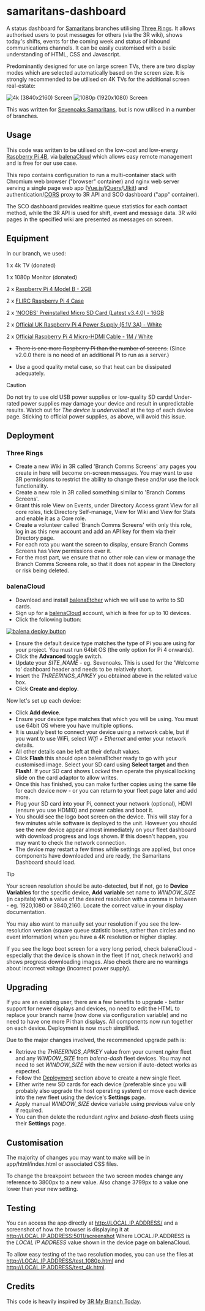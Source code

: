 # samaritans-dashboard

A status dashboard for [Samaritans](https://www.samaritans.org/) branches utilising [Three Rings](https://www.threerings.org.uk/). It allows authorised users to post messages for others (via the 3R wiki), shows today's shifts, events for the coming week and status of inbound communications channels. It can be easily customised with a basic understanding of HTML, CSS and Javascript.

Predominantly designed for use on large screen TVs, there are two display modes which are selected automatically based on the screen size. It is strongly recommended to be utilised on 4K TVs for the additional screen real-estate:

![4k (3840x2160) Screen](https://raw.githubusercontent.com/richardseabrook/samaritans-dashboard/master/README_img/4k.jpg "4k")
![1080p (1920x1080) Screen](https://raw.githubusercontent.com/richardseabrook/samaritans-dashboard/master/README_img/1080p.jpg "1080p")

This was written for [Sevenoaks Samaritans](https://www.samaritans.org/sevenoaks/), but is now utilised in a number of branches.

## Usage

This code was written to be utilised on the low-cost and low-energy [Raspberry Pi 4B](https://www.raspberrypi.org/products/raspberry-pi-4-model-b/), via [balenaCloud](https://www.balena.io/) which allows easy remote management and is free for our use case.

This repo contains configuration to run a multi-container stack with Chromium web browser ("browser" container) and nginx web server serving a single page web app ([Vue.js](https://vuejs.org/)/[jQuery](https://jquery.com/)/[UIkit](https://getuikit.com/)) and authentication/[CORS](https://en.wikipedia.org/wiki/Cross-origin_resource_sharing) proxy to 3R API and SCO dashboard ("app" container).

The SCO dashboard provides realtime queue statistics for each contact method, while the 3R API is used for shift, event and message data. 3R wiki pages in the specified wiki are presented as messages on screen.

## Equipment

In our branch, we used:

1 x 4k TV (donated)

1 x 1080p Monitor (donated)

2 x [Raspberry Pi 4 Model B - 2GB](https://thepihut.com/products/raspberry-pi-4-model-b?variant=20064052674622)

2 x [FLIRC Raspberry Pi 4 Case](https://thepihut.com/products/flirc-raspberry-pi-4-case?variant=20649168404542)

2 x ['NOOBS' Preinstalled Micro SD Card (Latest v3.4.0) - 16GB](https://thepihut.com/products/noobs-preinstalled-sd-card?variant=30582045905)

2 x [Official UK Raspberry Pi 4 Power Supply (5.1V 3A) - White](https://thepihut.com/products/raspberry-pi-psu-uk?variant=20064004505662)

2 x [Official Raspberry Pi 4 Micro-HDMI Cable - 1M / White](https://thepihut.com/products/micro-hdmi-to-standard-hdmi-a-cable?variant=31597424934974)

+ ~~There is one more Raspberry Pi than the number of screens.~~ (Since v2.0.0 there is no need of an additional Pi to run as a server.)
* Use a good quality metal case, so that heat can be dissipated adequately.

> [!CAUTION]
> Do not try to use old USB power supplies or low-quality SD cards! Under-rated power supplies may damage your device and result in unpredictable results. Watch out for *The device is undervolted!* at the top of each device page. Sticking to official power supplies, as above, will avoid this issue.

## Deployment

### Three Rings

* Create a new Wiki in 3R called 'Branch Comms Screens' any pages you create in here will become on-screen messages. You may want to use 3R permissions to restrict the ability to change these and/or use the lock functionality.
* Create a new role in 3R called something similar to 'Branch Comms Screens'.
* Grant this role View on Events, under Directory Access grant View for all core roles, tick Directory Self-manage, View for Wiki and View for Stats and enable it as a Core role.
* Create a volunteer called 'Branch Comms Screens' with only this role, log in as this new account and add an API key for them via their Directory page.
* For each rota you want the screen to display, ensure Branch Comms Screens has View permissions over it.
* For the most part, we ensure that no other role can view or manage the Branch Comms Screens role, so that it does not appear in the Directory or risk being deleted.

### balenaCloud

* Download and install [balenaEtcher](https://etcher.balena.io/) which we will use to write to SD cards.
* Sign up for a [balenaCloud](https://www.balena.io/) account, which is free for up to 10 devices.
* Click the following button:

[![balena deploy button](https://www.balena.io/deploy.svg)](https://dashboard.balena-cloud.com/deploy?repoUrl=https://github.com/richardseabrook/samaritans-dashboard)

* Ensure the default device type matches the type of Pi you are using for your project. You must run 64bit OS (the only option for Pi 4 onwards).
* Click the **Advanced** toggle switch.
* Update your *SITE_NAME* - eg. Sevenoaks. This is used for the 'Welcome to' dashboard header and needs to be relatively short.
* Insert the *THREERINGS_APIKEY* you obtained above in the related value box.
* Click **Create and deploy**.

Now let's set up each device:

* Click **Add device**.
* Ensure your device type matches that which you will be using. You must use 64bit OS where you have multiple options.
* It is usually best to connect your device using a network cable, but if you want to use WiFi, select *Wifi + Ethernet* and enter your network details.
* All other details can be left at their default values.
* Click **Flash** this should open balenaEtcher ready to go with your customised image. Select your SD card using **Select target** and then **Flash!**. If your SD card shows *Locked* then operate the physical locking slide on the card adaptor to allow writes.
* Once this has finished, you can make further copies using the same file for each device now - or you can return to your fleet page later and add more.
* Plug your SD card into your Pi, connect your network (optional), HDMI (ensure you use HDMI0) and power cables and boot it.
* You should see the logo boot screen on the device. This will stay for a few minutes while software is deployed to the unit. However you should see the new device appear almost immediately on your fleet dashboard with download progress and logs shown. If this doesn't happen, you may want to check the network connection.
* The device may restart a few times while settings are applied, but once components have downloaded and are ready, the Samaritans Dashboard should load.

> [!TIP]
> Your screen resolution should be auto-detected, but if not, go to **Device Variables** for the specific device, **Add variable** set name to *WINDOW_SIZE* (in capitals) with a value of the desired resolution with a comma in between - eg. 1920,1080 or 3840,2160. Locate the correct value in your display documentation.

You may also want to manually set your resolution if you see the low-resolution version (square queue statistic boxes, rather than circles and no event information) when you have a 4K resolution or higher display.

If you see the logo boot screen for a very long period, check balenaCloud - especially that the device is shown in the fleet (if not, check network) and shows progress downloading images. Also check there are no warnings about incorrect voltage (incorrect power supply).

## Upgrading

If you are an existing user, there are a few benefits to upgrade - better support for newer displays and devices, no need to edit the HTML to replace your branch name (now done via configuration variable) and no need to have one more Pi than displays. All components now run together on each device. Deployment is now _much_ simplified.

Due to the major changes involved, the recommended upgrade path is:

* Retrieve the *THREERINGS_APIKEY* value from your current *nginx* fleet and any *WINDOW_SIZE* from *balena-dash* fleet devices. You may not need to set *WINDOW_SIZE* with the new version if auto-detect works as expected.
* Follow the [Deployment](#deployment) section above to create a new single fleet.
* Either write new SD cards for each device (preferable since you will probably also upgrade the host operating system) or move each device into the new fleet using the device's **Settings** page.
* Apply manual *WINDOW_SIZE* device variable using previous value only if required.
* You can then delete the redundant *nginx* and *balena-dash* fleets using their **Settings** page.

## Customisation

The majority of changes you may want to make will be in app/html/index.html or associated CSS files.

To change the breakpoint between the two screen modes change any reference to 3800px to a new value. Also change 3799px to a value one lower than your new setting.

## Testing

You can access the app directly at http://LOCAL.IP.ADDRESS/ and a screenshot of how the browser is displaying it at http://LOCAL.IP.ADDRESS:5011/screenshot
Where LOCAL.IP.ADDRESS is the *LOCAL IP ADDRESS* value shown in the device page on balenaCloud.

To allow easy testing of the two resolution modes, you can use the files at http://LOCAL.IP.ADDRESS/test_1080p.html and http://LOCAL.IP.ADDRESS/test_4k.html.

## Credits

This code is heavily inspired by [3R My Branch Today](https://github.com/ThreeRingsCIC/3r-shifts-events-news).
